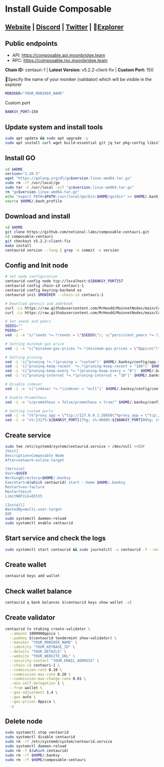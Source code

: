 # Install Guide Composable

## [Website](https://www.composable.finance/) | [Discord](https://discord.gg/composable) | [Twitter](https://twitter.com/ComposableFin) | :satellite:[Explorer](https://explorer.moonbridge.team/Centauri)

## Public endpoints
- API: https://composable.api.moonbridge.team
- RPC: https://composable.rpc.moonbridge.team

**Chain ID:** centauri-1 | **Latest Version:** v5.2.2-client-fix | **Custom Port:** 150

:red_circle:Specify the name of your moniker (validator) which will be visible in the explorer

```bash
MONIKER="YOUR_MONIKER_NAME"
```

Custom port

```bash
BANKSY_PORT=150
```

## Update system and install tools

```bash
sudo apt update && sudo apt upgrade -y
sudo apt install curl wget build-essential git jq tar pkg-config libssl-dev liblz4-tool ncdu bashtop -y
```

## Install GO

```bash
cd $HOME
version="1.20.5"
wget "https://golang.org/dl/go$version.linux-amd64.tar.gz"
sudo rm -rf /usr/local/go
sudo tar -C /usr/local -xzf "go$version.linux-amd64.tar.gz"
rm "go$version.linux-amd64.tar.gz"
echo "export PATH=$PATH:/usr/local/go/bin:$HOME/go/bin" >> $HOME/.bash_profile
source $HOME/.bash_profile
```

## Download and install

```bash
cd $HOME
git clone https://github.com/notional-labs/composable-centauri.git
cd composable-centauri
git checkout v5.2.2-client-fix
make install
centaurid version --long | grep -e commit -e version
```

## Config and Init node

```bash
# Set node configuration
centaurid config node tcp://localhost:${BANKSY_PORT}57
centaurid config chain-id centauri-1
centaurid config keyring-backend os
centaurid init $MONIKER --chain-id centauri-1

# Download genesis and addrbook
curl -Ls https://raw.githubusercontent.com/MrHoodd/MainnetNodes/main/Composable/genesis.json > $HOME/.banksy/config/genesis.json
curl -Ls https://raw.githubusercontent.com/MrHoodd/MainnetNodes/main/Composable/addrbook.json > $HOME/.banksy/config/addrbook.json

# Set seeds and peers
SEEDS=""
PEERS=""
sed -i -e "s/^seeds *=.*/seeds = \"$SEEDS\"/; s/^persistent_peers *=.*/persistent_peers = \"$PEERS\"/" $HOME/.banksy/config/config.toml

# Setting minimum gas price
sed -i -e "s|^minimum-gas-prices *=.*|minimum-gas-prices = \"0ppica\"|" $HOME/.banksy/config/app.toml

# Setting pruning
sed -i 's|^pruning *=.*|pruning = "custom"|' $HOME/.banksy/config/app.toml
sed -i 's|^pruning-keep-recent  *=.*|pruning-keep-recent = "100"|' $HOME/.banksy/config/app.toml
sed -i 's|^pruning-keep-every *=.*|pruning-keep-every = "0"|' $HOME/.banksy/config/app.toml
sed -i 's|^pruning-interval *=.*|pruning-interval = "10"|' $HOME/.banksy/config/app.toml

# Disable indexer
sed -i -e 's|^indexer *=.*|indexer = "null"|' $HOME/.banksy/config/config.toml

# Enable Prometheus
sed -i -e "s/prometheus = false/prometheus = true/" $HOME/.banksy/config/config.toml

# Setting custom ports
sed -i -e "s%^proxy_app = \"tcp://127.0.0.1:26658\"%proxy_app = \"tcp://127.0.0.1:${BANKSY_PORT}58\"%; s%^laddr = \"tcp://127.0.0.1:26657\"%laddr = \"tcp://0.0.0.0:${BANKSY_PORT}57\"%; s%^pprof_laddr = \"localhost:6060\"%pprof_laddr = \"localhost:${BANKSY_PORT}60\"%; s%^laddr = \"tcp://0.0.0.0:26656\"%laddr = \"tcp://0.0.0.0:${BANKSY_PORT}56\"%; s%^external_address = \"\"%external_address = \"$(wget -qO- eth0.me):${BANKSY_PORT}56\"%; s%^prometheus_listen_addr = \":26660\"%prometheus_listen_addr = \":${BANKSY_PORT}66\"%" $HOME/.banksy/config/config.toml
sed -i -e "s%:1317%:${BANKSY_PORT}17%g; s%:8080%:${BANKSY_PORT}80%g; s%:9090%:${BANKSY_PORT}90%g; s%:9091%:${BANKSY_PORT}91%g; s%:8545%:${BANKSY_PORT}45%g; s%:8546%:${BANKSY_PORT}46%g; s%:6065%:${BANKSY_PORT}65%g" $HOME/.banksy/config/app.toml
```

## Create service

```bash
sudo tee /etc/systemd/system/centaurid.service > /dev/null <<EOF
[Unit]
Description=Composable Node
After=network-online.target

[Service]
User=$USER
WorkingDirectory=$HOME/.banksy
ExecStart=$(which centaurid) start --home $HOME/.banksy
Restart=on-failure
RestartSec=5
LimitNOFILE=65535

[Install]
WantedBy=multi-user.target
EOF
sudo systemctl daemon-reload
sudo systemctl enable centaurid
```

## Start service and check the logs

```bash
sudo systemctl start centaurid && sudo journalctl -u centaurid -f --no-hostname -o cat
```

## Create wallet

```bash
centaurid keys add wallet
```

## Check wallet balance

```bash
centaurid q bank balances $(centaurid keys show wallet -a)
```

## Create validator

```bash
centaurid tx staking create-validator \
  --amount 1000000ppica \
  --pubkey $(centaurid tendermint show-validator) \
  --moniker "YOUR_MONIKER_NAME" \
  --identity "YOUR_KEYBASE_ID" \
  --details "YOUR_DETAILS" \
  --website "YOUR_WEBSITE_URL" \
  --security-contact "YOUR_EMAIL_ADDRESS" \
  --chain-id centauri-1 \
  --commission-rate 0.10 \
  --commission-max-rate 0.20 \
  --commission-max-change-rate 0.01 \
  --min-self-delegation 1 \
  --from wallet \
  --gas-adjustment 1.4 \
  --gas auto \
  --gas-prices 0ppica \
  -y
```

## Delete node

```bash
sudo systemctl stop centaurid
sudo systemctl disable centaurid
sudo rm -rf /etc/systemd/system/centaurid.service
sudo systemctl daemon-reload
sudo rm -f $(which centaurid) 
sudo rm -rf $HOME/.banksy 
sudo rm -rf $HOME/composable-centauri
```
